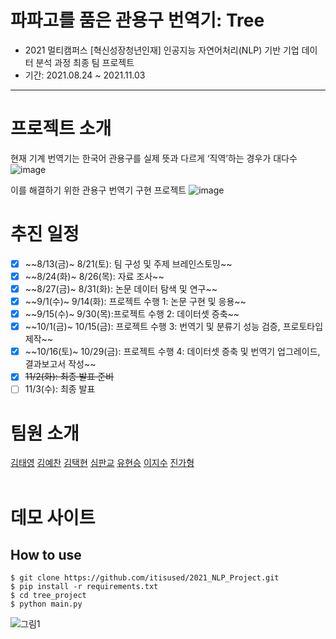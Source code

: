 <!-- ![image](https://user-images.githubusercontent.com/75319377/137847522-3208cc15-fdfb-46c0-8562-f2b6e9236320.png) -->

# 파파고를 품은 관용구 번역기: Tree

- 2021 멀티캠퍼스 [혁신성장청년인재] 인공지능 자연어처리(NLP) 기반 기업 데이터 분석 과정 최종 팀 프로젝트
- 기간: 2021.08.24 ~ 2021.11.03

---

# 프로젝트 소개

현재 기계 번역기는 한국어 관용구를 실제 뜻과 다르게 ‘직역’하는 경우가 대다수
![image](https://user-images.githubusercontent.com/75319377/139774270-f3addd7d-ec9e-4fc5-bac8-9cd8e12cf548.png)

이를 해결하기 위한 관용구 번역기 구현 프로젝트
![image](https://user-images.githubusercontent.com/75319377/139774361-02b84805-0fff-4e72-a3bd-08a1723be37f.png)

# 추진 일정

- [x] ~~8/13(금)~ 8/21(토): 팀 구성 및 주제 브레인스토밍~~ <br>
- [x] ~~8/24(화)~ 8/26(목): 자료 조사~~ <br>
- [x] ~~8/27(금)~ 8/31(화): 논문 데이터 탐색 및 연구~~ <br>
- [x] ~~9/1(수)~ 9/14(화): 프로젝트 수행 1: 논문 구현 및 응용~~ <br>
- [x] ~~9/15(수)~ 9/30(목):프로젝트 수행 2: 데이터셋 증축~~ <br>
- [x] ~~10/1(금)~ 10/15(금): 프로젝트 수행 3: 번역기 및 분류기 성능 검증, 프로토타입 제작~~ <br>
- [x] ~~10/16(토)~ 10/29(금): 프로젝트 수행 4: 데이터셋 증축 및 번역기 업그레이드, 결과보고서 작성~~ <br>
- [x] ~~11/2(화): 최종 발표 준비~~ <br>
- [ ] 11/3(수): 최종 발표 <br>

# 팀원 소개

[김태영](https://github.com/itisused)
[김예찬](https://github.com/2pterons)
[김택현](https://github.com/dobbytk)
[심판교](https://github.com/gy0-0o)
[유현승](https://github.com/hyunicecream)
[이지수](https://github.com/lizzys16)
[진가형](https://github.com/Cheyenne-cloud)
<br>
<br>

# 데모 사이트

## How to use

```shell
$ git clone https://github.com/itisused/2021_NLP_Project.git
$ pip install -r requirements.txt
$ cd tree_project
$ python main.py
```

![그림1](https://user-images.githubusercontent.com/51789449/139780377-4bd9ab8b-b590-4492-81c9-91acd0c2c4f5.gif)
